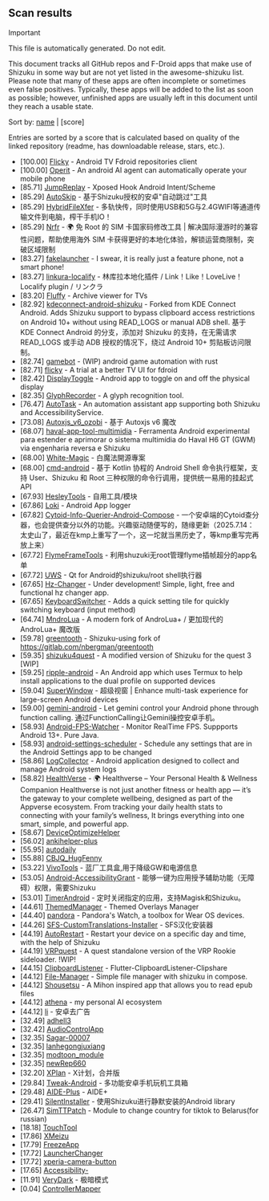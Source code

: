 ## Scan results
> [!IMPORTANT]
> This file is automatically generated. Do not edit.

This document tracks all GitHub repos and F-Droid apps that make use of Shizuku in some way but are not yet listed in the awesome-shizuku list. Please note that many of these apps are often incomplete or sometimes even false positives.
Typically, these apps will be added to the list as soon as possible; however, unfinished apps are usually left in this document until they reach a usable state.

Sort by: [name](SUMMARY.md) | [score]

Entries are sorted by a score that is calculated based on quality of the linked repository (readme, has downloadable release, stars, etc.).

 * [100.00] [Flicky](https://github.com/mlm-games/flicky) - Android TV Fdroid repositories client
 * [100.00] [Operit](https://github.com/AAswordman/Operit) - An android AI agent can automatically operate your mobile phone
 * [85.71] [JumpReplay](https://github.com/FourTwooo/JumpReplay) - Xposed Hook Android Intent/Scheme
 * [85.29] [AutoSkip](https://github.com/xjunz/AutoSkip) - 基于Shizuku授权的安卓"自动跳过"工具
 * [85.29] [HybridFileXfer](https://github.com/weixiansen574/HybridFileXfer) - 多轨快传，同时使用USB和5G与2.4GWIFI等通道传输文件到电脑，榨干手机IO！
 * [85.29] [Nrfr](https://github.com/Ackites/Nrfr) - 🌍 免 Root 的 SIM 卡国家码修改工具 | 解决国际漫游时的兼容性问题，帮助使用海外 SIM 卡获得更好的本地化体验，解锁运营商限制，突破区域限制
 * [83.27] [fakelauncher](https://github.com/ZH-XiJun/fakelauncher) - I swear, it is really just a feature phone, not a smart phone!
 * [83.27] [linkura-localify](https://github.com/ChocoLZS/linkura-localify) - 林库拉本地化插件 / Link！Like！LoveLive！Localify plugin / リンクラ
 * [83.20] [Fluffy](https://github.com/mlm-games/Fluffy) - Archive viewer for TVs
 * [82.92] [kdeconnect-android-shizuku](https://github.com/Shoukaku39/kdeconnect-android-shizuku) - Forked from KDE Connect Android. Adds Shizuku support to bypass clipboard access restrictions on Android 10+ without using READ_LOGS or manual ADB shell. 基于 KDE Connect Android 的分支，添加对 Shizuku 的支持，在无需请求 READ_LOGS 或手动 ADB 授权的情况下，绕过 Android 10+ 剪贴板访问限制。
 * [82.74] [gamebot](https://github.com/tkkcc/gamebot) - (WIP) android game automation with rust
 * [82.71] [flicky](https://github.com/mlm-games/flicky) - A trial at a better TV UI for fdroid
 * [82.42] [DisplayToggle](https://github.com/UlyssesZh/DisplayToggle) - Android app to toggle on and off the physical display
 * [82.35] [GlyphRecorder](https://github.com/aaa1115910/GlyphRecorder) - A glyph recognition tool.
 * [76.47] [AutoTask](https://github.com/xjunz/AutoTask) - An automation assistant app supporting both Shizuku and AccessibilityService.
 * [73.08] [Autoxjs_v6_ozobi](https://github.com/ozobiozobi/Autoxjs_v6_ozobi) - 基于 Autoxjs v6 魔改
 * [68.07] [haval-app-tool-multimidia](https://github.com/bobaoapae/haval-app-tool-multimidia) - Ferramenta Android experimental para estender e aprimorar o sistema multimídia do Haval H6 GT (GWM) via engenharia reversa e Shizuku
 * [68.00] [White-Magic](https://github.com/KennyYang0726/White-Magic) - 白魔法開源專案
 * [68.00] [cmd-android](https://github.com/niki914/cmd-android) - 基于 Kotlin 协程的 Android Shell 命令执行框架，支持 User、Shizuku 和 Root 三种权限的命令行调用，提供统一易用的挂起式 API
 * [67.93] [HesleyTools](https://github.com/ldh-star/HesleyTools) - 自用工具/模块
 * [67.86] [Loki](https://github.com/trinadhthatakula/Loki) - Android App logger
 * [67.82] [Cytoid-Info-Querier-Android-Compose](https://github.com/Lyneon/Cytoid-Info-Querier-Android-Compose) - 一个安卓端的Cytoid查分器，也会提供查分以外的功能。兴趣驱动随便写的，随缘更新（2025.7.14：太史山了，最近在kmp上重写了一个，这一坨就当黑历史了，等kmp重写完再放上来）
 * [67.72] [FlymeFrameTools](https://github.com/Ruyue-Kinsenka/FlymeFrameTools) - 利用shuzuki无root管理flyme插帧超分的app名单
 * [67.72] [UWS](https://github.com/UWillno/UWS) - Qt for Android的shizuku/root shell执行器
 * [67.65] [Hz-Changer](https://github.com/MARCOS-S-S/Hz-Changer) - Under development! Simple, light, free and functional hz changer app.
 * [67.65] [KeyboardSwitcher](https://github.com/SgLy/KeyboardSwitcher) - Adds a quick setting tile for quickly switching keyboard (input method)
 * [64.74] [MndroLua](https://github.com/Crescent-of-Maya/MndroLua) - A modern fork of AndroLua+ / 更加现代的 AndroLua+ 魔改版
 * [59.78] [greentooth](https://github.com/qwerty12/greentooth) - Shizuku-using fork of https://gitlab.com/nbergman/greentooth
 * [59.35] [shizuku4quest](https://github.com/metalex201/shizuku4quest) - A modified version of Shizuku for the quest 3 [WIP]
 * [59.25] [ripple-android](https://github.com/husmus00/ripple-android) - An Android app which uses Termux to help install applications to the dual profile on supported devices
 * [59.04] [SuperWindow](https://github.com/eiyooooo/SuperWindow) - 超级视窗 | Enhance multi-task experience for large-screen Android devices
 * [59.00] [gemini-android](https://github.com/niki914/gemini-android) - Let gemini control your Android phone through function calling. 通过FunctionCalling让Gemini操控安卓手机。
 * [58.93] [Android-FPS-Watcher](https://github.com/WuDi-ZhanShen/Android-FPS-Watcher) - Monitor RealTime FPS. Suppports Android 13+. Pure Java.
 * [58.93] [android-settings-scheduler](https://github.com/Turtlepaw/android-settings-scheduler) - Schedule any settings that are in the Android Settings app to be changed
 * [58.86] [LogCollector](https://github.com/thekosa/LogCollector) - Android application designed to collect and manage Android system logs
 * [58.82] [HealthVerse](https://github.com/sm1developer/HealthVerse) - 🌍 Healthverse – Your Personal Health & Wellness Companion  Healthverse is not just another fitness or health app — it’s the gateway to your complete wellbeing, designed as part of the Appverse ecosystem. From tracking your daily health stats to connecting with your family’s wellness, It brings everything into one smart, simple, and powerful app. 
 * [58.67] [DeviceOptimizeHelper](https://github.com/sbmatch/DeviceOptimizeHelper)
 * [56.02] [ankihelper-plus](https://github.com/huhuswei/ankihelper-plus)
 * [55.95] [autodaily](https://github.com/ParadiseZ/autodaily)
 * [55.88] [CBJQ_HugFenny](https://github.com/LiuJiewenTT/CBJQ_HugFenny)
 * [53.22] [VivoTools](https://github.com/ItosEO/VivoTools) - 蓝厂工具盒,用于降级GW和电源信息
 * [53.05] [Android-AccessibilityGrant](https://github.com/MagicianGuo/Android-AccessibilityGrant) - 能够一键为应用授予辅助功能（无障碍）权限，需要Shizuku
 * [53.01] [TimerAndroid](https://github.com/HNIdesu/TimerAndroid) - 定时关闭指定的应用，支持Magisk和Shizuku。
 * [44.61] [ThemedManager](https://github.com/Osanosa/ThemedManager) - Themed Overlays Manager
 * [44.40] [pandora](https://github.com/maisymoe/pandora) - Pandora's Watch, a toolbox for Wear OS devices.
 * [44.26] [SFS-CustomTranslations-Installer](https://github.com/youfeng11/SFS-CustomTranslations-Installer) - SFS汉化安装器
 * [44.19] [AutoRestart](https://github.com/madkarmaa/AutoRestart) - Restart your device on a specific day and time, with the help of Shizuku
 * [44.19] [VRPquest](https://github.com/JarJarBlinkz/VRPquest) - A quest standalone version of the VRP Rookie sideloader.  !WIP!
 * [44.15] [ClipboardListener](https://github.com/aa2013/ClipboardListener) - Flutter-ClipboardListener-Clipshare
 * [44.12] [File-Manager](https://github.com/abusaeed-shuvo/File-Manager) - Simple file manager with shizuku in compose.
 * [44.12] [Shousetsu](https://github.com/TunaConnoisseur/Shousetsu) - A Mihon inspired app that allows you to read epub files
 * [44.12] [athena](https://github.com/IronMeerkat/athena) - my personal AI ecosystem
 * [44.12] [li](https://github.com/lousli/li) - 安卓去广告
 * [32.49] [adhell3](https://github.com/pascua28/adhell3)
 * [32.42] [AudioControlApp](https://github.com/SwastikChamp2/AudioControlApp)
 * [32.35] [Sagar-00007](https://github.com/rsagarrathva-code/Sagar-00007)
 * [32.35] [lanhegongjuxiang](https://github.com/miounet11/lanhegongjuxiang)
 * [32.35] [modtoon_module](https://github.com/Inhaleoxygen/modtoon_module)
 * [32.35] [newRep660](https://github.com/azad4ever2nd-ui/newRep660)
 * [32.20] [XPlan](https://github.com/ItosEO/XPlan) - X计划，合并版
 * [29.84] [Tweak-Android](https://github.com/lumkit/Tweak-Android) - 多功能安卓手机玩机工具箱
 * [29.48] [AIDE-Plus](https://github.com/2659170494/AIDE-Plus) - AIDE+
 * [29.41] [SilentInstaller](https://github.com/MiyazKaori/SilentInstaller) - 使用Shizuku进行静默安装的Android library
 * [26.47] [SimTTPatch](https://github.com/RecodeLiner/SimTTPatch) - Module to change country for tiktok to Belarus(for russian)
 * [18.18] [TouchTool](https://github.com/mr-bogey/TouchTool)
 * [17.86] [XMeizu](https://github.com/ItosEO/XMeizu)
 * [17.79] [FreezeApp](https://github.com/JuneLeo/FreezeApp)
 * [17.72] [LauncherChanger](https://github.com/Samuel095383/LauncherChanger)
 * [17.72] [xperia-camera-button](https://github.com/aaronkh/xperia-camera-button)
 * [17.65] [Accessibility-](https://github.com/nai559/Accessibility-)
 * [11.91] [VeryDark](https://github.com/wkbin/VeryDark) - 极暗模式
 * [0.04] [ControllerMapper](https://github.com/anhquan7826/ControllerMapper)
